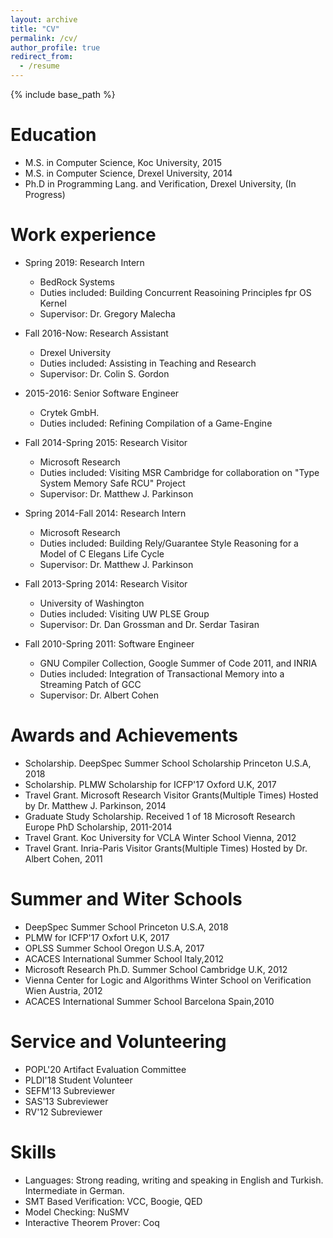 ```yaml
---
layout: archive
title: "CV"
permalink: /cv/
author_profile: true
redirect_from:
  - /resume
---
```


{% include base_path %}

Education
======
* M.S. in Computer Science, Koc University, 2015
* M.S. in Computer Science, Drexel University, 2014
* Ph.D in Programming Lang. and Verification, Drexel University, (In Progress)

Work experience
======
* Spring 2019: Research Intern
  * BedRock Systems
  * Duties included: Building Concurrent Reasoining Principles fpr OS Kernel
  * Supervisor: Dr. Gregory Malecha

* Fall 2016-Now: Research Assistant
  * Drexel University
  * Duties included: Assisting in Teaching and Research
  * Supervisor: Dr. Colin S. Gordon
  
* 2015-2016: Senior Software Engineer
  * Crytek GmbH.
  * Duties included: Refining Compilation of a Game-Engine
  
* Fall 2014-Spring 2015: Research Visitor
  * Microsoft Research
  * Duties included: Visiting MSR Cambridge for collaboration on "Type System Memory Safe RCU" Project
  * Supervisor: Dr. Matthew J. Parkinson
  
* Spring 2014-Fall 2014: Research Intern
  * Microsoft Research
  * Duties included: Building Rely/Guarantee Style Reasoning for a Model of C Elegans Life Cycle
  * Supervisor: Dr. Matthew J. Parkinson
  
* Fall 2013-Spring 2014: Research Visitor
  * University of Washington
  * Duties included: Visiting UW PLSE Group
  * Supervisor: Dr. Dan Grossman and Dr. Serdar Tasiran
  
* Fall 2010-Spring 2011: Software Engineer
  * GNU Compiler Collection, Google Summer of Code 2011, and INRIA
  * Duties included: Integration of Transactional Memory into a Streaming Patch of GCC
  * Supervisor: Dr. Albert Cohen

Awards and Achievements
======
* Scholarship. DeepSpec Summer School Scholarship Princeton U.S.A, 2018
* Scholarship. PLMW Scholarship for ICFP'17 Oxford U.K, 2017
* Travel Grant. Microsoft Research Visitor Grants(Multiple Times) Hosted by Dr. Matthew J. Parkinson, 2014
* Graduate Study Scholarship. Received 1 of 18 Microsoft Research Europe PhD Scholarship, 2011-2014
* Travel Grant. Koc University for VCLA Winter School Vienna, 2012
* Travel Grant. Inria-Paris Visitor Grants(Multiple Times) Hosted by Dr. Albert Cohen, 2011

Summer and Witer Schools
======
* DeepSpec Summer School Princeton U.S.A, 2018
* PLMW for ICFP'17 Oxfort U.K, 2017
* OPLSS Summer School Oregon U.S.A, 2017
* ACACES International Summer School Italy,2012
* Microsoft Research Ph.D. Summer School Cambridge U.K, 2012
* Vienna Center for Logic and Algorithms Winter School on Verification Wien Austria, 2012
* ACACES International Summer School Barcelona Spain,2010

Service and Volunteering
======
* POPL'20 Artifact Evaluation Committee
* PLDI'18 Student Volunteer
* SEFM'13 Subreviewer
* SAS'13 Subreviewer
* RV'12 Subreviewer

Skills
======
* Languages: Strong reading, writing and speaking in English and Turkish. Intermediate in German.
* SMT Based Verification: VCC, Boogie, QED
* Model Checking: NuSMV
* Interactive Theorem Prover: Coq 
